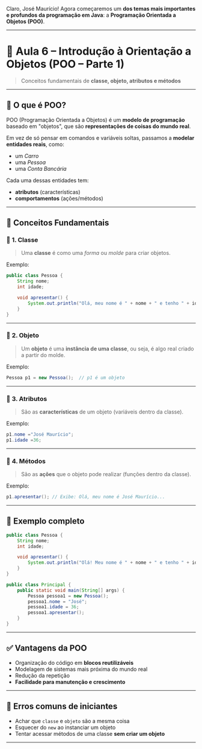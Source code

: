 Claro, José Maurício!
Agora começaremos um **dos temas mais importantes e profundos da programação em Java**: a **Programação Orientada a
Objetos (POO)**.

---

# 🧭 **Aula 6 – Introdução à Orientação a Objetos (POO – Parte 1)**

> Conceitos fundamentais de **classe, objeto, atributos e métodos**

---

## 🧱 O que é POO?

POO (Programação Orientada a Objetos) é um **modelo de programação** baseado em "objetos", que são **representações de
coisas do mundo real**.

Em vez de só pensar em comandos e variáveis soltas, passamos a **modelar entidades reais**, como:

* um *Carro*
* uma *Pessoa*
* uma *Conta Bancária*

Cada uma dessas entidades tem:

* **atributos** (características)
* **comportamentos** (ações/métodos)

---

## 🧩 Conceitos Fundamentais

### 🔹 **1. Classe**

> Uma **classe** é como uma *forma* ou *molde* para criar objetos.

Exemplo:

```java
public class Pessoa {
    String nome;
    int idade;

    void apresentar() {
        System.out.println("Olá, meu nome é " + nome + " e tenho " + idade + " anos.");
    }
}
```

---

### 🔹 **2. Objeto**

> Um **objeto** é uma **instância de uma classe**, ou seja, é algo real criado a partir do molde.

Exemplo:

```java
Pessoa p1 = new Pessoa();  // p1 é um objeto
```

---

### 🔹 **3. Atributos**

> São as **características** de um objeto (variáveis dentro da classe).

Exemplo:

```java
p1.nome ="José Maurício";
p1.idade =36;
```

---

### 🔹 **4. Métodos**

> São as **ações** que o objeto pode realizar (funções dentro da classe).

Exemplo:

```java
p1.apresentar(); // Exibe: Olá, meu nome é José Maurício...
```

---

## 🎯 Exemplo completo

```java
public class Pessoa {
    String nome;
    int idade;

    void apresentar() {
        System.out.println("Olá! Meu nome é " + nome + " e tenho " + idade + " anos.");
    }
}
```

```java
public class Principal {
    public static void main(String[] args) {
        Pessoa pessoa1 = new Pessoa();
        pessoa1.nome = "José";
        pessoa1.idade = 36;
        pessoa1.apresentar();
    }
}
```

---

## ✅ Vantagens da POO

* Organização do código em **blocos reutilizáveis**
* Modelagem de sistemas mais próxima do mundo real
* Redução da repetição
* **Facilidade para manutenção e crescimento**

---

## 🚧 Erros comuns de iniciantes

* Achar que `classe` e `objeto` são a mesma coisa
* Esquecer do `new` ao instanciar um objeto
* Tentar acessar métodos de uma classe **sem criar um objeto**

---
